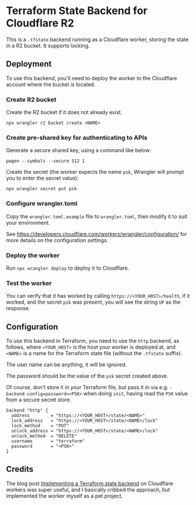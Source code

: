 # Terraform State Backend for Cloudflare R2

This is a `.tfstate` backend running as a Cloudflare worker, storing the
state in a R2 bucket. It supports locking.

## Deployment

To use this backend, you'll need to deploy the worker to the Cloudflare account
where the bucket is located.

### Create R2 bucket

Create the R2 bucket if it does not already exist.

```shell
npx wrangler r2 bucket create <NAME>
```

### Create pre-shared key for authenticating to APIs

Generate a secure shared key, using a command like below:

```shell
pwgen --symbols --secure 512 1
```

Create the secret (the worker expects the name `psk`, Wrangler
will prompt you to enter the secret value):

```shell
npx wrangler secret put psk
```

### Configure wrangler.toml

Copy the `wrangler.toml.example` file to `wrangler.toml`, then modify
it to suit your environment.

See <https://developers.cloudflare.com/workers/wrangler/configuration/> for
more details on the configuration settings.

### Deploy the worker

Run `npx wrangler deploy` to deploy it to Cloudflare.

### Test the worker

You can verify that it has worked by calling `https://<YOUR_HOST>/health`,
if it worked, and the secret `psk` was present, you will see the string
`UP` as the response.

## Configuration

To use this backend in Terraform, you need to use the `http` backend, as follows,
where `<YOUR_HOST>` is the host your worker is deployed at, and `<NAME>` is
a name for the Terraform state file (without the `.tfstate` suffix).

The user name can be anything, it will be ignored.

The password should be the value of the `psk` secret created above.

Of course, don't store it in your Terraform file, but pass it in via
e.g. `-backend-config=password=<PSK>` when doing `init`,
having read the `PSK` value from a secure secret store.

```hcl
backend "http" {
  address        = "https://<YOUR_HOST>/state/<NAME>"
  lock_address   = "https://<YOUR_HOST>/state/<NAME>/lock"
  lock_method    = "PUT"
  unlock_address = "https://<YOUR_HOST>/state/<NAME>/lock"
  unlock_method  = "DELETE"
  username       = "terraform"
  password       = "<PSK>"
}
```

## Credits

The blog
post [Implementing a Terraform state backend](https://mirio.dev/2022/09/18/implementing-a-terraform-state-backend/)
on Cloudflare workers was super useful, and I basically cribbed the approach, but implemented the worker myself as a pet
project.
